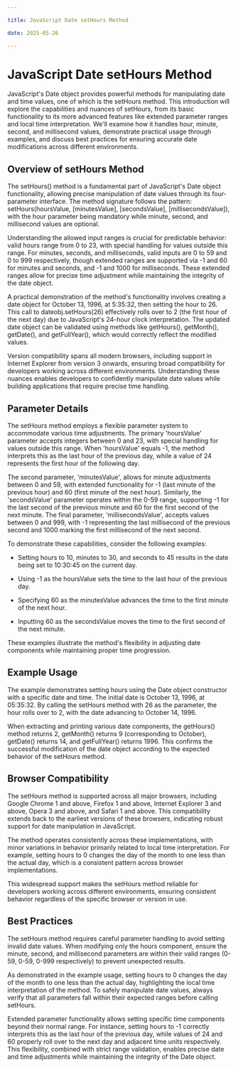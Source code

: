 ```yaml
---

title: JavaScript Date setHours Method

date: 2025-05-26

---
```



# JavaScript Date setHours Method

JavaScript's Date object provides powerful methods for manipulating date and time values, one of which is the setHours method. This introduction will explore the capabilities and nuances of setHours, from its basic functionality to its more advanced features like extended parameter ranges and local time interpretation. We'll examine how it handles hour, minute, second, and millisecond values, demonstrate practical usage through examples, and discuss best practices for ensuring accurate date modifications across different environments.


## Overview of setHours Method

The setHours() method is a fundamental part of JavaScript's Date object functionality, allowing precise manipulation of date values through its four-parameter interface. The method signature follows the pattern: setHours(hoursValue, [minutesValue], [secondsValue], [millisecondsValue]), with the hour parameter being mandatory while minute, second, and millisecond values are optional.

Understanding the allowed input ranges is crucial for predictable behavior: valid hours range from 0 to 23, with special handling for values outside this range. For minutes, seconds, and milliseconds, valid inputs are 0 to 59 and 0 to 999 respectively, though extended ranges are supported via -1 and 60 for minutes and seconds, and -1 and 1000 for milliseconds. These extended ranges allow for precise time adjustment while maintaining the integrity of the date object.

A practical demonstration of the method's functionality involves creating a date object for October 13, 1996, at 5:35:32, then setting the hour to 26. This call to dateobj.setHours(26) effectively rolls over to 2 (the first hour of the next day) due to JavaScript's 24-hour clock interpretation. The updated date object can be validated using methods like getHours(), getMonth(), getDate(), and getFullYear(), which would correctly reflect the modified values.

Version compatibility spans all modern browsers, including support in Internet Explorer from version 3 onwards, ensuring broad compatibility for developers working across different environments. Understanding these nuances enables developers to confidently manipulate date values while building applications that require precise time handling.


## Parameter Details

The setHours method employs a flexible parameter system to accommodate various time adjustments. The primary 'hoursValue' parameter accepts integers between 0 and 23, with special handling for values outside this range. When 'hoursValue' equals -1, the method interprets this as the last hour of the previous day, while a value of 24 represents the first hour of the following day.

The second parameter, 'minutesValue', allows for minute adjustments between 0 and 59, with extended functionality for -1 (last minute of the previous hour) and 60 (first minute of the next hour). Similarly, the 'secondsValue' parameter operates within the 0-59 range, supporting -1 for the last second of the previous minute and 60 for the first second of the next minute. The final parameter, 'millisecondsValue', accepts values between 0 and 999, with -1 representing the last millisecond of the previous second and 1000 marking the first millisecond of the next second.

To demonstrate these capabilities, consider the following examples:

- Setting hours to 10, minutes to 30, and seconds to 45 results in the date being set to 10:30:45 on the current day.

- Using -1 as the hoursValue sets the time to the last hour of the previous day.

- Specifying 60 as the minutesValue advances the time to the first minute of the next hour.

- Inputting 60 as the secondsValue moves the time to the first second of the next minute.

These examples illustrate the method's flexibility in adjusting date components while maintaining proper time progression.


## Example Usage

The example demonstrates setting hours using the Date object constructor with a specific date and time. The initial date is October 13, 1996, at 05:35:32. By calling the setHours method with 26 as the parameter, the hour rolls over to 2, with the date advancing to October 14, 1996.

When extracting and printing various date components, the getHours() method returns 2, getMonth() returns 9 (corresponding to October), getDate() returns 14, and getFullYear() returns 1996. This confirms the successful modification of the date object according to the expected behavior of the setHours method.


## Browser Compatibility

The setHours method is supported across all major browsers, including Google Chrome 1 and above, Firefox 1 and above, Internet Explorer 3 and above, Opera 3 and above, and Safari 1 and above. This compatibility extends back to the earliest versions of these browsers, indicating robust support for date manipulation in JavaScript.

The method operates consistently across these implementations, with minor variations in behavior primarily related to local time interpretation. For example, setting hours to 0 changes the day of the month to one less than the actual day, which is a consistent pattern across browser implementations.

This widespread support makes the setHours method reliable for developers working across different environments, ensuring consistent behavior regardless of the specific browser or version in use.


## Best Practices

The setHours method requires careful parameter handling to avoid setting invalid date values. When modifying only the hours component, ensure the minute, second, and millisecond parameters are within their valid ranges (0-59, 0-59, 0-999 respectively) to prevent unexpected results.

As demonstrated in the example usage, setting hours to 0 changes the day of the month to one less than the actual day, highlighting the local time interpretation of the method. To safely manipulate date values, always verify that all parameters fall within their expected ranges before calling setHours.

Extended parameter functionality allows setting specific time components beyond their normal range. For instance, setting hours to -1 correctly interprets this as the last hour of the previous day, while values of 24 and 60 properly roll over to the next day and adjacent time units respectively. This flexibility, combined with strict range validation, enables precise date and time adjustments while maintaining the integrity of the Date object.

